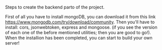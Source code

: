 Steps to create the backend parto of the project.

First of all you have to install mongoDB, you can download it from this link https://www.mongodb.com/try/download/community.
Then you'll have to install: cors, jsonwebtoken, express and mongoose. (if you see the version of each one of the before mentioned utilities; then you are good to go!). When the installion has been completed, you can start to build your own server!